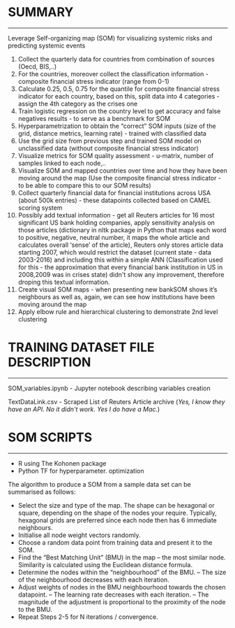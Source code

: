 # SUMMARY
-----------------------------------
Leverage Self-organizing map (SOM) for visualizing systemic risks and predicting systemic events

1. Collect the quarterly data for countries from combination of sources (Oecd, BIS,..)
2. For the countries, moreover collect the classification information - composite financial stress indicator (range from 0-1)
3. Calculate 0.25, 0.5, 0.75 for the quantile for composite financial stress indicator for each country, based on this, split data into 4 categories - assign the 4th category as the crises one
4. Train logistic regression on the country level to get accuracy and false negatives results - to serve as a benchmark for SOM
5. Hyperparametrization to obtain the “correct” SOM inputs (size of the grid, distance metrics, learning rate) - trained with classified data
6. Use the grid size from previous step and trained SOM model on unclassified data (without composite financial stress indicator)
7. Visualize metrics for SOM quality assessment - u-matrix, number of samples linked to each node,..
8. Visualize SOM and mapped countries over time and how they have been moving around the map (Use the composite financial stress indicator - to be able to compare this to our SOM results)
9. Collect quarterly financial data for financial institutions across USA (about 500k entries) - these datapoints collected based on CAMEL scoring system
10. Possibly add textual information - get all Reuters articles for 16 most significant US bank holding companies, apply sensitivity analysis on those articles (dictionary in nltk package in Python that maps each word to positive, negative, neutral number, it maps the whole article and calculates overall ‘sense’ of the article), Reuters only stores article data starting 2007, which would restrict the dataset (current state - data 2003-2016) and including this within a simple ANN (Classification used for this - the approximation that every financial bank institution in US in 2008,2009 was in crises state) didn't show any improvement, therefore droping this textual information.
11. Create visual SOM maps - when presenting new bankSOM shows it’s neighbours as well as, again, we can see how institutions have been moving around the map
12. Apply elbow rule and hierarchical clustering to demonstrate 2nd level clustering




# TRAINING DATASET FILE DESCRIPTION
-----------------------------------
SOM_variables.ipynb - Jupyter notebook describing variables creation

TextDataLink.csv - Scraped List of Reuters Article archive (*Yes, I know they have an API. No it didn't work. Yes I do have a Mac.*)






# SOM SCRIPTS
-----------------------------------
- R using The Kohonen package
- Python TF for hyperparameter. optimization

The algorithm to produce a SOM from a sample data set can be summarised as follows:
- Select the size and type of the map. The shape can be hexagonal or square, depending on the shape of the nodes your require. Typically, hexagonal grids are preferred since each node then has 6 immediate neighbours.
- Initialise all node weight vectors randomly.
- Choose a random data point from training data and present it to the SOM.
- Find the “Best Matching Unit” (BMU) in the map – the most similar node. Similarity is calculated using the Euclidean distance formula.
- Determine the nodes within the “neighbourhood” of the BMU.
– The size of the neighbourhood decreases with each iteration.
- Adjust weights of nodes in the BMU neighbourhood towards the chosen datapoint.
– The learning rate decreases with each iteration.
– The magnitude of the adjustment is proportional to the proximity of the node to the BMU.
- Repeat Steps 2-5 for N iterations / convergence.

